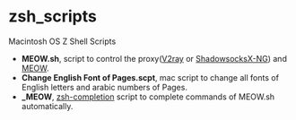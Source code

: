 # zsh_scripts
Macintosh OS Z Shell Scripts

- **MEOW.sh**, script to control the proxy([V2ray](https://www.v2ray.com/) or [ShadowsocksX-NG](https://github.com/shadowsocks/ShadowsocksX-NG)) and [MEOW](https://github.com/netheril96/MEOW).
- **Change English Font of Pages.scpt**, mac script to change all fonts of English letters and arabic numbers of Pages.
- **_MEOW**, [zsh-completion](https://github.com/zsh-users/zsh-completions) script to complete commands of MEOW.sh automatically.
